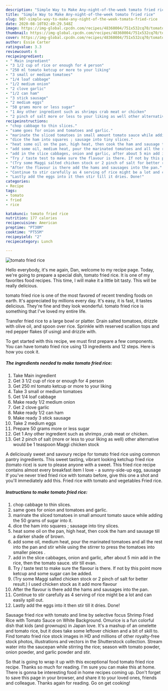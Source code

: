 ```yaml
---
description: "Simple Way to Make Any-night-of-the-week tomato fried rice"
title: "Simple Way to Make Any-night-of-the-week tomato fried rice"
slug: 907-simple-way-to-make-any-night-of-the-week-tomato-fried-rice
date: 2020-08-10T02:49:29.548Z
image: https://img-global.cpcdn.com/recipes/48360004/751x532cq70/tomato-fried-rice-recipe-main-photo.jpg
thumbnail: https://img-global.cpcdn.com/recipes/48360004/751x532cq70/tomato-fried-rice-recipe-main-photo.jpg
cover: https://img-global.cpcdn.com/recipes/48360004/751x532cq70/tomato-fried-rice-recipe-main-photo.jpg
author: Essie Carter
ratingvalue: 3.3
reviewcount: 6
recipeingredient:
- " Main ingredient"
- "3 1/2 cup of rice or enough for 4 person"
- "250 ml tomato ketcup or more to your liking"
- "3 small or medium tomatoes"
- "1/4 loaf cabbage"
- "1/2 medium onion"
- "2 clove garlic"
- "1/2 can ham"
- "3 stick sausage"
- "2 medium eggs"
- "50 grams more or less sugar"
- "1 Any other ingredient such as shrimps crab meat or chicken"
- "2 pinch of salt more or less to your liking as well other alternative would be 1 teaspoon Maggi chicken stock"
recipeinstructions:
- "chop cabbage to thin slices."
- "same goes for onion and tomatoes and garlic."
- "marinate the sliced tomatoes in small amount tomato sauce while adding the 50 grams of sugar into it."
- "dice the ham into squares ; sausage into tiny slices."
- "heat some oil on the pan, high heat, then cook the ham and sausage till a darker shade of brown."
- "add some oil, medium heat, pour the marinated tomatoes and all the rest into the pan and stir while using the stirrer to press the tomatoes into smaller pieces ."
- "add in the slice cabbages, onion and garlic, after about 5 min add in the rice, then the tomato sauce. stir till evan."
- "Try / taste test to make sure the flavour is there. If not by this point more ketcup and some sugar can be added."
- "(Try some Maggi salted chicken stock or 2 pinch of salt for better result.) I used chicken stock as it add more flavour"
- "After the flavour is there add the hams and sausages into the pan."
- "Continue to stir carefully as 4 serving of rice might be a lot and can easily spill out."
- "Lastly add the eggs into it then stir till it dries. Done!"
categories:
- Recipe
tags:
- tomato
- fried
- rice

katakunci: tomato fried rice 
nutrition: 177 calories
recipecuisine: American
preptime: "PT30M"
cooktime: "PT55M"
recipeyield: "2"
recipecategory: Lunch

---
```



![tomato fried rice](https://img-global.cpcdn.com/recipes/48360004/751x532cq70/tomato-fried-rice-recipe-main-photo.jpg)

Hello everybody, it's me again, Dan, welcome to my recipe page. Today, we're going to prepare a special dish, tomato fried rice. It is one of my favorites food recipes. This time, I will make it a little bit tasty. This will be really delicious.

tomato fried rice is one of the most favored of recent trending foods on earth. It's appreciated by millions every day. It's easy, it is fast, it tastes delicious. They're fine and they look wonderful. tomato fried rice is something that I've loved my entire life.

Transfer fried rice to a large bowl or platter. Drain salted tomatoes, drizzle with olive oil, and spoon over rice. Sprinkle with reserved scallion tops and red pepper flakes (if using) and drizzle with.


To get started with this recipe, we must first prepare a few components. You can have tomato fried rice using 13 ingredients and 12 steps. Here is how you cook it.

<!--inarticleads1-->

##### The ingredients needed to make tomato fried rice:

1. Take  Main ingredient
1. Get 3 1/2 cup of rice or enough for 4 person
1. Get 250 ml tomato ketcup or more to your liking
1. Take 3 small or medium tomatoes
1. Get 1/4 loaf cabbage
1. Make ready 1/2 medium onion
1. Get 2 clove garlic
1. Make ready 1/2 can ham
1. Make ready 3 stick sausage
1. Take 2 medium eggs
1. Prepare 50 grams more or less sugar
1. Get 1 Any other ingredient such as shrimps ,crab meat or chicken.
1. Get 2 pinch of salt (more or less to your liking as well) other alternative would be 1 teaspoon Maggi chicken stock


A deliciously sweet and savoury recipe for tomato fried rice using common pantry ingredients. This sweet tasting, vibrant looking ketchup fried rice (tomato rice) is sure to please anyone with a sweet. This fried rice recipe contains almost every breakfast item I love - a sunny-side-up egg, sausage If you&#39;ve never tried fried rice with tomato before, give this one a shot and you&#39;ll immediately add this. Fried rice with tomato and vegetables Fried rice. 

<!--inarticleads2-->

##### Instructions to make tomato fried rice:

1. chop cabbage to thin slices.
1. same goes for onion and tomatoes and garlic.
1. marinate the sliced tomatoes in small amount tomato sauce while adding the 50 grams of sugar into it.
1. dice the ham into squares ; sausage into tiny slices.
1. heat some oil on the pan, high heat, then cook the ham and sausage till a darker shade of brown.
1. add some oil, medium heat, pour the marinated tomatoes and all the rest into the pan and stir while using the stirrer to press the tomatoes into smaller pieces .
1. add in the slice cabbages, onion and garlic, after about 5 min add in the rice, then the tomato sauce. stir till evan.
1. Try / taste test to make sure the flavour is there. If not by this point more ketcup and some sugar can be added.
1. (Try some Maggi salted chicken stock or 2 pinch of salt for better result.) I used chicken stock as it add more flavour
1. After the flavour is there add the hams and sausages into the pan.
1. Continue to stir carefully as 4 serving of rice might be a lot and can easily spill out.
1. Lastly add the eggs into it then stir till it dries. Done!


Sausage fried rice with tomato and lime by selective focus Shrimp Fried Rice with Tomato Sauce on White Background. Omurice is a fun colorful dish that kids (and grownups) in Japan love. It&#39;s a mashup of an omelette and tomato rice, but it does take some leftover chicken and a bit of skill to. Find tomato fried rice stock images in HD and millions of other royalty-free stock photos, illustrations and vectors in the Shutterstock collection. Stream water into the saucepan while stirring the rice; season with tomato powder, onion powder, and garlic powder and stir. 

So that is going to wrap it up with this exceptional food tomato fried rice recipe. Thanks so much for reading. I'm sure you can make this at home. There is gonna be interesting food in home recipes coming up. Don't forget to save this page in your browser, and share it to your loved ones, friends and colleague. Thanks again for reading. Go on get cooking!
